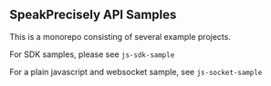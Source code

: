 ## SpeakPrecisely API Samples
This is a monorepo consisting of several example projects.

For SDK samples, please see `js-sdk-sample`

For a plain javascript and websocket sample, see `js-socket-sample`
